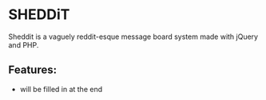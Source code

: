 # SHEDDiT

Sheddit is a vaguely reddit-esque message board system made with jQuery and PHP.

## Features:
- will be filled in at the end

